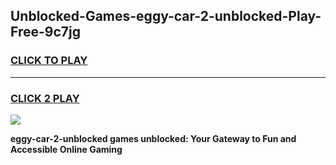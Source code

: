 
## Unblocked-Games-eggy-car-2-unblocked-Play-Free-9c7jg
<h3>
<a href="https://premium76.site?title=eggy-car-2-unblocked&ref=23A">CLICK TO PLAY</a></h3>
<hr>

<h3>
<a href="https://premium76.site?title=eggy-car-2-unblocked&ref=23A">CLICK 2 PLAY</a>
  
</h3>

<a href="https://premium76.site?title=eggy-car-2-unblocked&ref=23A"><img src="https://clearcache.store/games.png"></a>


**eggy-car-2-unblocked games unblocked: Your Gateway to Fun and Accessible Online Gaming**
